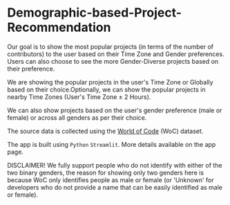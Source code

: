 # Demographic-based-Project-Recommendation

Our goal is to show the most popular projects (in terms of the number of contributors) to the user based on their Time Zone and Gender preferences. Users can also choose to see the more Gender-Diverse projects based on their preference.

We are showing the popular projects in the user's Time Zone or Globally based on their choice.Optionally, we can show the popular projects in nearby Time Zones (User's Time Zone ± 2 Hours). 

We can also show projects based on the user's gender preference (male or female) or across all genders as per their choice.

The source data is collected using the [World of Code](https://worldofcode.org/) (WoC) dataset.

The app is built using `Python` `Streamlit`. More details available on the app page.

DISCLAIMER! We fully support people who do not identify with either of the two binary genders, the reason for showing only two genders here is because WoC only identifies people as male or female (or 'Unknown' for developers who do not provide a name that can be easily identified as male or female).
